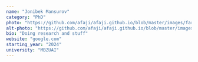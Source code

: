 ```yaml
---
name: "Jonibek Mansurov"
category: "PhD"
photo: "https://github.com/afaji/afaji.github.io/blob/master/images/farid-vouge.png?raw=true"
alt-photo: "https://github.com/afaji/afaji.github.io/blob/master/images/farid-vouge-2.png?raw=true"
bio: "Doing research and stuff"
website: "google.com"
starting_year: "2024"
university: "MBZUAI"
---
```

